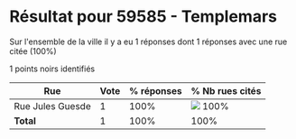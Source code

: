 # Résultat pour 59585 - Templemars

Sur l'ensemble de la ville il y a eu 1 réponses dont 1 réponses avec une rue citée (100%)

1 points noirs identifiés

| Rue | Vote | % réponses | % Nb rues cités|
|-----|------|------------|----------------|
| Rue Jules Guesde | 1 | 100% | <img src="../../img/bar_100.gif" />&nbsp;100%|
| **Total** | 1 | 100% | 100%|

